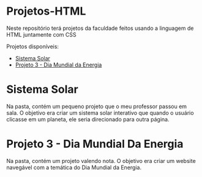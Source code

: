 # Projetos-HTML
Neste repositório terá projetos da faculdade feitos usando a linguagem de HTML juntamente com CSS

Projetos disponíveis:
<ul>
  <a href="#1">
    <li>Sistema Solar</li>
  </a>
  <a href="#2">
    <li>Projeto 3 - Dia Mundial da Energia</li>
  </a>
</ul>

<h1 id="1">
  Sistema Solar
</h1>
<p>Na pasta, contém um pequeno projeto que o meu professor passou em sala. O objetivo era criar um sistema solar interativo que quando o usuário clicasse em um planeta, ele seria direcionado para outra página.</p>

<h1 id="2">
  Projeto 3 - Dia Mundial Da Energia
</h1>
<p>Na pasta, contém um projeto valendo nota. O objetivo era criar um website navegável com a temática do Dia Mundial da Energia.</p>
